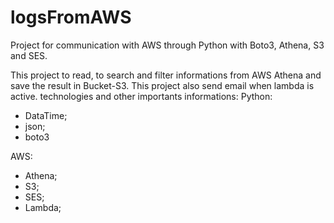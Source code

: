 # logsFromAWS
Project for communication with AWS through Python with Boto3, Athena, S3 and SES.

This project to read, to search and filter informations from AWS Athena and save the result in Bucket-S3. This project also send email when lambda is active. 
technologies and other importants informations:
Python:
  - DataTime;
  - json;
  - boto3

AWS:
  - Athena;
  - S3;
  - SES;
  - Lambda;
